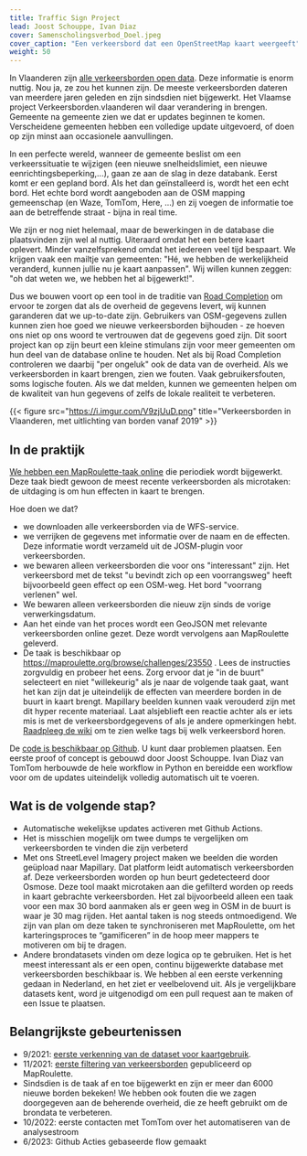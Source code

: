 ```yaml
---
title: Traffic Sign Project
lead: Joost Schouppe, Ivan Diaz
cover: Samenscholingsverbod_Doel.jpeg
cover_caption: "Een verkeersbord dat een OpenStreetMap kaart weergeeft"
weight: 50
---
```


In Vlaanderen zijn [alle verkeersborden open data](https://www.vlaanderen.be/datavindplaats/catalogus/verkeersbordenvlaanderenborden). Deze informatie is enorm nuttig. Nou ja, ze zou het kunnen zijn. De meeste verkeersborden dateren van meerdere jaren geleden en zijn sindsdien niet bijgewerkt. Het Vlaamse project Verkeersborden.vlaanderen wil daar verandering in brengen. Gemeente na gemeente zien we dat er updates beginnen te komen. Verscheidene gemeenten hebben een volledige update uitgevoerd, of doen op zijn minst aan occasionele aanvullingen.

In een perfecte wereld, wanneer de gemeente beslist om een verkeerssituatie te wijzigen (een nieuwe snelheidslimiet, een nieuwe eenrichtingsbeperking,...), gaan ze aan de slag in deze databank. Eerst komt er een gepland bord. Als het dan geïnstalleerd is, wordt het een echt bord. Het echte bord wordt aangeboden aan de OSM mapping gemeenschap (en Waze, TomTom, Here, ...) en zij voegen de informatie toe aan de betreffende straat - bijna in real time.

We zijn er nog niet helemaal, maar de bewerkingen in de database die plaatsvinden zijn wel al nuttig. Uiteraard omdat het een betere kaart oplevert. Minder vanzelfsprekend omdat het iedereen veel tijd bespaart. We krijgen vaak een mailtje van gemeenten: "Hé, we hebben de werkelijkheid veranderd, kunnen jullie nu je kaart aanpassen". Wij willen kunnen zeggen: "oh dat weten we, we hebben het al bijgewerkt!".

Dus we bouwen voort op een tool in de traditie van [Road Completion](https://openstreetmap.be/en/projects/road-completion.html) om ervoor te zorgen dat als de overheid de gegevens levert, wij kunnen garanderen dat we up-to-date zijn. Gebruikers van OSM-gegevens zullen kunnen zien hoe goed we nieuwe verkeersborden bijhouden - ze hoeven ons niet op ons woord te vertrouwen dat de gegevens goed zijn.
Dit soort project kan op zijn beurt een kleine stimulans zijn voor meer gemeenten om hun deel van de database online te houden. Net als bij Road Completion controleren we daarbij "per ongeluk" ook de data van de overheid. Als we verkeersborden in kaart brengen, zien we fouten. Vaak gebruikersfouten, soms logische fouten. Als we dat melden, kunnen we gemeenten helpen om de kwaliteit van hun gegevens of zelfs de lokale realiteit te verbeteren.

{{< figure src="https://i.imgur.com/V9zjUuD.png" title="Verkeersborden in Vlaanderen, met uitlichting van borden vanaf 2019" >}}

## In de praktijk

[We hebben een MapRoulette-taak online](https://maproulette.org/browse/challenges/23550) die periodiek wordt bijgewerkt. Deze taak biedt gewoon de meest recente verkeersborden als microtaken: de uitdaging is om hun effecten in kaart te brengen.

Hoe doen we dat?

- we downloaden alle verkeersborden via de WFS-service.
- we verrijken de gegevens met informatie over de naam en de effecten. Deze informatie wordt verzameld uit de JOSM-plugin voor verkeersborden.
- we bewaren alleen verkeersborden die voor ons "interessant" zijn. Het verkeersbord met de tekst "u bevindt zich op een voorrangsweg" heeft bijvoorbeeld geen effect op een OSM-weg. Het bord "voorrang verlenen" wel.
- We bewaren alleen verkeersborden die nieuw zijn sinds de vorige verwerkingsdatum.
- Aan het einde van het proces wordt een GeoJSON met relevante verkeersborden online gezet. Deze wordt vervolgens aan MapRoulette geleverd.
- De taak is beschikbaar op <https://maproulette.org/browse/challenges/23550> . Lees de instructies zorgvuldig en probeer het eens. Zorg ervoor dat je "in de buurt" selecteert en niet "willekeurig" als je naar de volgende taak gaat, want het kan zijn dat je uiteindelijk de effecten van meerdere borden in de buurt in kaart brengt. Mapillary beelden kunnen vaak verouderd zijn met dit hyper recente materiaal. Laat alsjeblieft een reactie achter als er iets mis is met de verkeersbordgegevens of als je andere opmerkingen hebt. [Raadpleeg de wiki](https://wiki.openstreetmap.org/wiki/Road_signs_in_Belgium) om te zien welke tags bij welk verkeersbord horen.

De [code is beschikbaar op Github](https://github.com/osmbe/traffic-sign-project). U kunt daar problemen plaatsen. Een eerste proof of concept is gebouwd door Joost Schouppe. Ivan Diaz van TomTom herbouwde de hele workflow in Python en bereidde een workflow voor om de updates uiteindelijk volledig automatisch uit te voeren.

## Wat is de volgende stap?

- Automatische wekelijkse updates activeren met Github Actions.
- Het is misschien mogelijk om twee dumps te vergelijken om verkeersborden te vinden die zijn verbeterd
- Met ons StreetLevel Imagery project maken we beelden die worden geüpload naar Mapillary. Dat platform leidt automatisch verkeersborden af. Deze verkeersborden worden op hun beurt gedetecteerd door Osmose. Deze tool maakt microtaken aan die gefilterd worden op reeds in kaart gebrachte verkeersborden. Het zal bijvoorbeeld alleen een taak voor een max 30 bord aanmaken als er geen weg in OSM in de buurt is waar je 30 mag rijden. Het aantal taken is nog steeds ontmoedigend. We zijn van plan om deze taken te synchroniseren met MapRoulette, om het karteringsproces te “gamificeren” in de hoop meer mappers te motiveren om bij te dragen.
- Andere brondatasets vinden om deze logica op te gebruiken. Het is het meest interessant als er een open, continu bijgewerkte database met verkeersborden beschikbaar is. We hebben al een eerste verkenning gedaan in Nederland, en het ziet er veelbelovend uit. Als je vergelijkbare datasets kent, word je uitgenodigd om een pull request aan te maken of een Issue te plaatsen.

## Belangrijkste gebeurtenissen

- 9/2021: [eerste verkenning van de dataset voor kaartgebruik](https://lists.openstreetmap.org/pipermail/talk-be/2021-September/011322.html).
- 11/2021: [eerste filtering van verkeersborden](https://lists.openstreetmap.org/pipermail/talk-be/2021-November/011374.html) gepubliceerd op MapRoulette.
- Sindsdien is de taak af en toe bijgewerkt en zijn er meer dan 6000 nieuwe borden bekeken! We hebben ook fouten die we zagen doorgegeven aan de beherende overheid, die ze heeft gebruikt om de brondata te verbeteren.
- 10/2022: eerste contacten met TomTom over het automatiseren van de analysestroom
- 6/2023: Github Acties gebaseerde flow gemaakt
